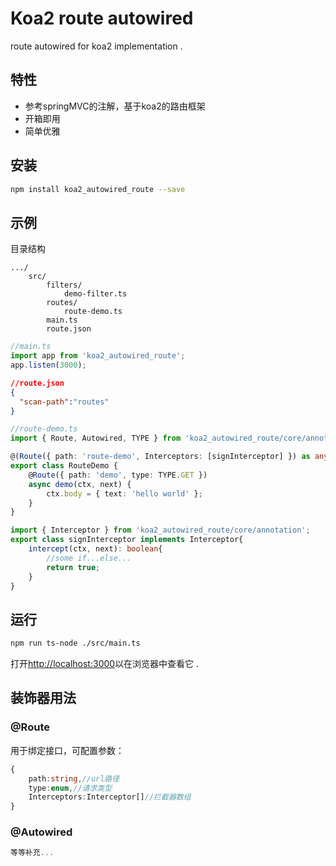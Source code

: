 # Koa2 route  autowired

route  autowired for koa2 implementation .

## 特性

- 参考springMVC的注解，基于koa2的路由框架
- 开箱即用
- 简单优雅

## 安装

```bash
npm install koa2_autowired_route --save
```

## 示例

目录结构

```
.../
    src/
        filters/
            demo-filter.ts
        routes/
            route-demo.ts
        main.ts
        route.json
```

```typescript
//main.ts
import app from 'koa2_autowired_route';
app.listen(3000);
```

```json
//route.json
{
  "scan-path":"routes"
}
```

```typescript
//route-demo.ts
import { Route, Autowired, TYPE } from 'koa2_autowired_route/core/annotation';

@(Route({ path: 'route-demo', Interceptors: [signInterceptor] }) as any)
export class RouteDemo {
    @Route({ path: 'demo', type: TYPE.GET })
    async demo(ctx, next) {
        ctx.body = { text: 'hello world' };
    }
}
```

```typescript
import { Interceptor } from 'koa2_autowired_route/core/annotation';
export class signInterceptor implements Interceptor{
    intercept(ctx, next): boolean{
        //some if...else...
        return true;
    }
}
```

## 运行

```bash
npm run ts-node ./src/main.ts
```

打开[http://localhost:3000](http://localhost:3000)以在浏览器中查看它 .

## 装饰器用法

### @Route

用于绑定接口，可配置参数：

```typescript
{
    path:string,//url路径
    type:enum,//请求类型
    Interceptors:Interceptor[]//拦截器数组
}
```



### @Autowired

 ```typescript
等等补充...
```
